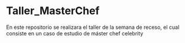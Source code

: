 # Taller_MasterChef
En este repositorio se realizara el taller de la semana de receso, el cual consiste en un caso de estudio de máster chef celebrity 
